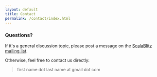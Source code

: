 ```yaml
---
layout: default
title: Contact
permalink: /contact/index.html
---
```





### Questions?

If it's a general discussion topic, please post a message on the 
[ScalaBlitz mailing list](https://groups.google.com/forum/#!forum/scala-blitz).

Otherwise, feel free to contact us directly:

> <div class="equation">first name dot last name at gmail dot com</div>






